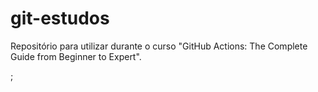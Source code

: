 # git-estudos
Repositório para utilizar durante o curso "GitHub Actions: The Complete Guide from Beginner to Expert".

;
